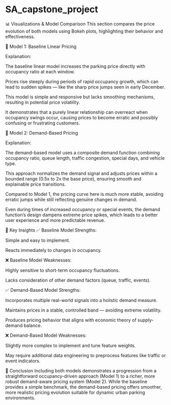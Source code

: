 # SA_capstone_project

📊 Visualizations & Model Comparison
This section compares the price evolution of both models using Bokeh plots, highlighting their behavior and effectiveness.

🔹 Model 1: Baseline Linear Pricing

Explanation:

The baseline linear model increases the parking price directly with occupancy ratio at each window.

Prices rise steeply during periods of rapid occupancy growth, which can lead to sudden spikes — like the sharp price jumps seen in early December.

This model is simple and responsive but lacks smoothing mechanisms, resulting in potential price volatility.

It demonstrates that a purely linear relationship can overreact when occupancy swings occur, causing prices to become erratic and possibly confusing or frustrating customers.

🔹 Model 2: Demand-Based Pricing

Explanation:

The demand-based model uses a composite demand function combining occupancy ratio, queue length, traffic congestion, special days, and vehicle type.

This approach normalizes the demand signal and adjusts prices within a bounded range (0.5x to 2x the base price), ensuring smooth and explainable price transitions.

Compared to Model 1, the pricing curve here is much more stable, avoiding erratic jumps while still reflecting genuine changes in demand.

Even during times of increased occupancy or special events, the demand function’s design dampens extreme price spikes, which leads to a better user experience and more predictable revenue.

🔎 Key Insights
✅ Baseline Model Strengths:

Simple and easy to implement.

Reacts immediately to changes in occupancy.

❌ Baseline Model Weaknesses:

Highly sensitive to short-term occupancy fluctuations.

Lacks consideration of other demand factors (queue, traffic, events).

✅ Demand-Based Model Strengths:

Incorporates multiple real-world signals into a holistic demand measure.

Maintains prices in a stable, controlled band — avoiding extreme volatility.

Produces pricing behavior that aligns with economic theory of supply-demand balance.

❌ Demand-Based Model Weaknesses:

Slightly more complex to implement and tune feature weights.

May require additional data engineering to preprocess features like traffic or event indicators.

📌 Conclusion
Including both models demonstrates a progression from a straightforward occupancy-driven approach (Model 1) to a richer, more robust demand-aware pricing system (Model 2). While the baseline provides a simple benchmark, the demand-based pricing offers smoother, more realistic pricing evolution suitable for dynamic urban parking environments.
